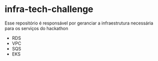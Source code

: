 # infra-tech-challenge

Esse repositório é responsável por geranciar a infraestrutura necessária para os serviços do hackathon

- RDS
- VPC
- SQS
- EKS